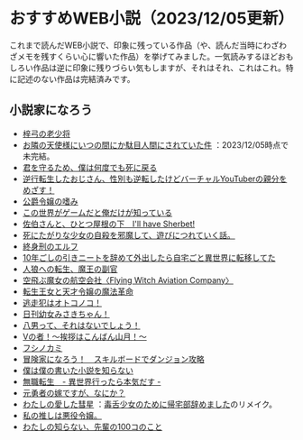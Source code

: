 # おすすめWEB小説（2023/12/05更新）
これまで読んだWEB小説で、印象に残っている作品（や、読んだ当時にわざわざメモを残すくらい心に響いた作品）を挙げてみました。一気読みするほどおもしろい作品は逆に印象に残りづらい気もしますが、それはそれ、これはこれ。特に記述のない作品は完結済みです。

## 小説家になろう
* [梓弓の老少将](https://ncode.syosetu.com/n0980fn/)
* [お隣の天使様にいつの間にか駄目人間にされていた件](https://ncode.syosetu.com/n8440fe/)
  ：2023/12/05時点で未完結。
* [君を守るため、僕は何度でも死に戻る](https://ncode.syosetu.com/n3616fr/)
* [逆行転生したおじさん、性別も逆転したけどバーチャルYouTuberの親分をめざす！](https://ncode.syosetu.com/n3530fy/)
* [公爵令嬢の嗜み](https://ncode.syosetu.com/n1337cn/)
* [この世界がゲームだと俺だけが知っている](https://ncode.syosetu.com/n9078bd/)
* [佐伯さんと、ひとつ屋根の下　I'll have Sherbet!](https://ncode.syosetu.com/n0860u/)
* [死にたがりな少女の自殺を邪魔して、遊びにつれていく話。](https://ncode.syosetu.com/n1348ff/)
* [終身刑のエルフ](https://ncode.syosetu.com/n9593ib/)
* [10年ごしの引きニートを辞めて外出したら自宅ごと異世界に転移してた](https://ncode.syosetu.com/n7594ct/)
* [人狼への転生、魔王の副官](https://ncode.syosetu.com/n1576cu/)
* [空飛ぶ魔女の航空会社〈Flying Witch Aviation Company〉](https://ncode.syosetu.com/n5806di/)
* [転生王女と天才令嬢の魔法革命](https://ncode.syosetu.com/n8558fh/)
* [逃走犯はオトコノコ！](https://ncode.syosetu.com/n5894ce/)
* [日刊幼女みさきちゃん！](https://ncode.syosetu.com/n9395dd/)
* [八男って、それはないでしょう！](https://ncode.syosetu.com/n8802bq/)
* [Vの者！～挨拶はこんばん山月！～](https://ncode.syosetu.com/n8386gv/)
* [フシノカミ](https://ncode.syosetu.com/n3260fe/)
* [冒険家になろう！　スキルボードでダンジョン攻略](https://ncode.syosetu.com/n8618ef/)
* [僕は僕の書いた小説を知らない](https://ncode.syosetu.com/n7248el/)
* [無職転生　- 異世界行ったら本気だす -](https://ncode.syosetu.com/n9669bk/)
* [元勇者の嫁ですが、なにか？](https://ncode.syosetu.com/n2741bq/)
* [わたしの愛した彗星](https://ncode.syosetu.com/n1542hs/)
  ：[毒舌少女のために帰宅部辞めました](https://ncode.syosetu.com/n6599ds/)のリメイク。
* [私の推しは悪役令嬢。](https://ncode.syosetu.com/n8792em/)
* [わたしの知らない、先輩の100コのこと](https://ncode.syosetu.com/n3707eg/)
